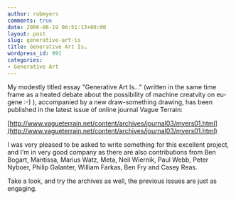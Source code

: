 ```yaml
---
author: robmyers
comments: true
date: 2006-06-19 06:51:13+00:00
layout: post
slug: generative-art-is
title: Generative Art Is…
wordpress_id: 991
categories:
- Generative Art
---
```


  
My modestly titled essay "Generative Art Is..." (written in the same time frame as a heated debate about the possibility of machine creatvity on eu-gene :-) ), accompanied by a new draw-something drawing, has been published in the latest issue of online journal Vague Terrain:  


  
[http://www.vagueterrain.net/content/archives/journal03/myers01.html](http://www.vagueterrain.net/content/archives/journal03/myers01.html)  


  
I was very pleased to be asked to write something for this excellent project, and I'm in very good company as there are also contributions from Ben Bogart, Mantissa, Marius Watz, Meta, Neil Wiernik, Paul Webb, Peter Nyboer, Philip Galanter, William Farkas, Ben Fry and Casey Reas.  


  
Take a look, and try the archives as well, the previous issues are just as engaging.  


  


